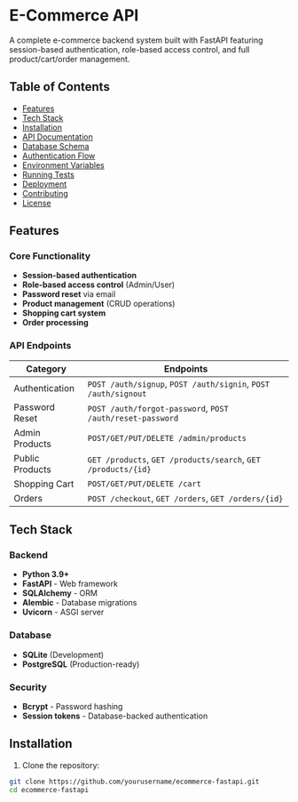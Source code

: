 # E-Commerce API

A complete e-commerce backend system built with FastAPI featuring session-based authentication, role-based access control, and full product/cart/order management.

## Table of Contents
- [Features](#features)
- [Tech Stack](#tech-stack)
- [Installation](#installation)
- [API Documentation](#api-documentation)
- [Database Schema](#database-schema)
- [Authentication Flow](#authentication-flow)
- [Environment Variables](#environment-variables)
- [Running Tests](#running-tests)
- [Deployment](#deployment)
- [Contributing](#contributing)
- [License](#license)

## Features

### Core Functionality
- **Session-based authentication** 
- **Role-based access control** (Admin/User)
- **Password reset** via email
- **Product management** (CRUD operations)
- **Shopping cart system**
- **Order processing**

### API Endpoints
| Category        | Endpoints                                                                 |
|-----------------|--------------------------------------------------------------------------|
| Authentication  | `POST /auth/signup`, `POST /auth/signin`, `POST /auth/signout`          |
| Password Reset  | `POST /auth/forgot-password`, `POST /auth/reset-password`               |
| Admin Products  | `POST/GET/PUT/DELETE /admin/products`                                   |
| Public Products | `GET /products`, `GET /products/search`, `GET /products/{id}`           |
| Shopping Cart   | `POST/GET/PUT/DELETE /cart`                                             |
| Orders          | `POST /checkout`, `GET /orders`, `GET /orders/{id}`                     |

## Tech Stack

### Backend
- **Python 3.9+**
- **FastAPI** - Web framework
- **SQLAlchemy** - ORM
- **Alembic** - Database migrations
- **Uvicorn** - ASGI server

### Database
- **SQLite** (Development)
- **PostgreSQL** (Production-ready)

### Security
- **Bcrypt** - Password hashing
- **Session tokens** - Database-backed authentication

## Installation

1. Clone the repository:
```bash
git clone https://github.com/yourusername/ecommerce-fastapi.git
cd ecommerce-fastapi
